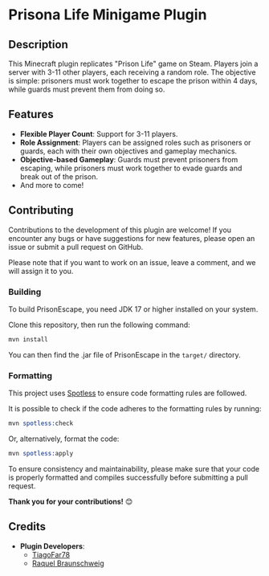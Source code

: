 # Prisona Life Minigame Plugin

## Description
This Minecraft plugin replicates "Prison Life" game on Steam. Players join a server with 3-11 other players, each receiving a random role. The objective is simple: prisoners must work together to escape the prison within 4 days, while guards must prevent them from doing so.

## Features
- **Flexible Player Count**: Support for 3-11 players.
- **Role Assignment**: Players can be assigned roles such as prisoners or guards, each with their own objectives and gameplay mechanics.
- **Objective-based Gameplay**: Guards must prevent prisoners from escaping, while prisoners must work together to evade guards and break out of the prison.
- And more to come!

## Contributing
Contributions to the development of this plugin are welcome! If you encounter any bugs or have suggestions for new features, please open an issue or submit a pull request on GitHub.

Please note that if you want to work on an issue, leave a comment, and we will assign it to you.

### Building

To build PrisonEscape, you need JDK 17 or higher installed on your system.

Clone this repository, then run the following command:

```s
mvn install
```

You can then find the .jar file of PrisonEscape in the `target/` directory.

### Formatting

This project uses [Spotless](https://github.com/diffplug/spotless) to ensure code formatting rules
are followed.

It is possible to check if the code adheres to the formatting rules by running:

```s
mvn spotless:check
```

Or, alternatively, format the code:

```s
mvn spotless:apply
```

To ensure consistency and maintainability, please make sure that your code is properly formatted and compiles successfully before submitting a pull request.

**Thank you for your contributions!** 😊

## Credits
- **Plugin Developers**:
  - [TiagoFar78](https://github.com/TiagoFar78)
  - [Raquel Braunschweig](https://github.com/iquelli)
